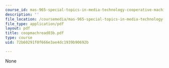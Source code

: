 ```yaml
---
course_id: mas-965-special-topics-in-media-technology-cooperative-machines-fall-2003
description: ''
file_location: /coursemedia/mas-965-special-topics-in-media-technology-cooperative-machines-fall-2003/72b60291f0f666e3ae4dc1939b90692b_coopmachread03b.pdf
file_type: application/pdf
layout: pdf
title: coopmachread03b.pdf
type: course
uid: 72b60291f0f666e3ae4dc1939b90692b

---
```

None